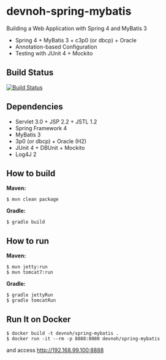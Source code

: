 # devnoh-spring-mybatis
Building a Web Application with Spring 4 and MyBatis 3

* Spring 4 + MyBatis 3 + c3p0 (or dbcp) + Oracle
* Annotation-based Configuration
* Testing with JUnit 4 + Mockito

## Build Status

[![Build Status](https://travis-ci.org/devnoh/devnoh-spring-mybatis.svg?branch=master)](https://travis-ci.org/devnoh/devnoh-spring-mybatis)

Dependencies
------------

* Servlet 3.0 + JSP 2.2 + JSTL 1.2
* Spring Framework 4
* MyBatis 3
* 3p0 (or dbcp) + Oracle (H2)
* JUnit 4 + DBUnit + Mockito
* Log4J 2

How to build
------------

**Maven:**
```
$ mvn clean package
```

**Gradle:**
```
$ gradle build
```

How to run
----------
**Maven:**
```
$ mvn jetty:run
$ mvn tomcat7:run
```

**Gradle:**
```
$ gradle jettyRun
$ gradle tomcatRun
```

Run It on Docker
----------------
```
$ docker build -t devnoh/spring-mybatis .
$ docker run -it --rm -p 8888:8080 devnoh/spring-mybatis
```
and access http://192.168.99.100:8888
